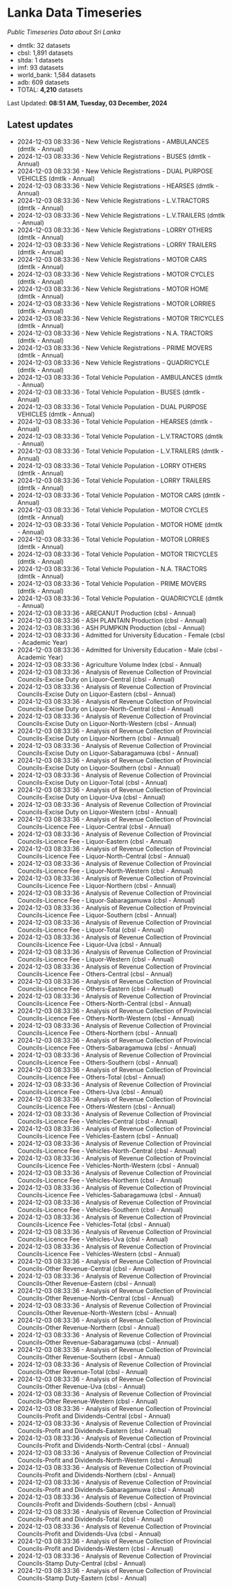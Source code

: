 # Lanka Data Timeseries
*Public Timeseries Data about Sri Lanka*

* dmtlk: 32 datasets
* cbsl: 1,891 datasets
* sltda: 1 datasets
* imf: 93 datasets
* world_bank: 1,584 datasets
* adb: 609 datasets
* TOTAL: **4,210** datasets

Last Updated: **08:51 AM, Tuesday, 03 December, 2024**

## Latest updates

* 2024-12-03 08:33:36 - New Vehicle Registrations - AMBULANCES (dmtlk - Annual)
* 2024-12-03 08:33:36 - New Vehicle Registrations - BUSES (dmtlk - Annual)
* 2024-12-03 08:33:36 - New Vehicle Registrations - DUAL PURPOSE VEHICLES (dmtlk - Annual)
* 2024-12-03 08:33:36 - New Vehicle Registrations - HEARSES (dmtlk - Annual)
* 2024-12-03 08:33:36 - New Vehicle Registrations - L.V.TRACTORS (dmtlk - Annual)
* 2024-12-03 08:33:36 - New Vehicle Registrations - L.V.TRAILERS (dmtlk - Annual)
* 2024-12-03 08:33:36 - New Vehicle Registrations - LORRY OTHERS (dmtlk - Annual)
* 2024-12-03 08:33:36 - New Vehicle Registrations - LORRY TRAILERS (dmtlk - Annual)
* 2024-12-03 08:33:36 - New Vehicle Registrations - MOTOR CARS (dmtlk - Annual)
* 2024-12-03 08:33:36 - New Vehicle Registrations - MOTOR CYCLES (dmtlk - Annual)
* 2024-12-03 08:33:36 - New Vehicle Registrations - MOTOR HOME (dmtlk - Annual)
* 2024-12-03 08:33:36 - New Vehicle Registrations - MOTOR LORRIES (dmtlk - Annual)
* 2024-12-03 08:33:36 - New Vehicle Registrations - MOTOR TRICYCLES (dmtlk - Annual)
* 2024-12-03 08:33:36 - New Vehicle Registrations - N.A. TRACTORS (dmtlk - Annual)
* 2024-12-03 08:33:36 - New Vehicle Registrations - PRIME MOVERS (dmtlk - Annual)
* 2024-12-03 08:33:36 - New Vehicle Registrations - QUADRICYCLE (dmtlk - Annual)
* 2024-12-03 08:33:36 - Total Vehicle Population - AMBULANCES (dmtlk - Annual)
* 2024-12-03 08:33:36 - Total Vehicle Population - BUSES (dmtlk - Annual)
* 2024-12-03 08:33:36 - Total Vehicle Population - DUAL PURPOSE VEHICLES (dmtlk - Annual)
* 2024-12-03 08:33:36 - Total Vehicle Population - HEARSES (dmtlk - Annual)
* 2024-12-03 08:33:36 - Total Vehicle Population - L.V.TRACTORS (dmtlk - Annual)
* 2024-12-03 08:33:36 - Total Vehicle Population - L.V.TRAILERS (dmtlk - Annual)
* 2024-12-03 08:33:36 - Total Vehicle Population - LORRY OTHERS (dmtlk - Annual)
* 2024-12-03 08:33:36 - Total Vehicle Population - LORRY TRAILERS (dmtlk - Annual)
* 2024-12-03 08:33:36 - Total Vehicle Population - MOTOR CARS (dmtlk - Annual)
* 2024-12-03 08:33:36 - Total Vehicle Population - MOTOR CYCLES (dmtlk - Annual)
* 2024-12-03 08:33:36 - Total Vehicle Population - MOTOR HOME (dmtlk - Annual)
* 2024-12-03 08:33:36 - Total Vehicle Population - MOTOR LORRIES (dmtlk - Annual)
* 2024-12-03 08:33:36 - Total Vehicle Population - MOTOR TRICYCLES (dmtlk - Annual)
* 2024-12-03 08:33:36 - Total Vehicle Population - N.A. TRACTORS (dmtlk - Annual)
* 2024-12-03 08:33:36 - Total Vehicle Population - PRIME MOVERS (dmtlk - Annual)
* 2024-12-03 08:33:36 - Total Vehicle Population - QUADRICYCLE (dmtlk - Annual)
* 2024-12-03 08:33:36 - ARECANUT Production (cbsl - Annual)
* 2024-12-03 08:33:36 - ASH PLANTAIN Production (cbsl - Annual)
* 2024-12-03 08:33:36 - ASH PUMPKIN Production (cbsl - Annual)
* 2024-12-03 08:33:36 - Admitted for University Education - Female (cbsl - Academic Year)
* 2024-12-03 08:33:36 - Admitted for University Education - Male (cbsl - Academic Year)
* 2024-12-03 08:33:36 - Agriculture Volume Index (cbsl - Annual)
* 2024-12-03 08:33:36 - Analysis of Revenue Collection of Provincial Councils-Excise Duty on Liquor-Central (cbsl - Annual)
* 2024-12-03 08:33:36 - Analysis of Revenue Collection of Provincial Councils-Excise Duty on Liquor-Eastern (cbsl - Annual)
* 2024-12-03 08:33:36 - Analysis of Revenue Collection of Provincial Councils-Excise Duty on Liquor-North-Central (cbsl - Annual)
* 2024-12-03 08:33:36 - Analysis of Revenue Collection of Provincial Councils-Excise Duty on Liquor-North-Western (cbsl - Annual)
* 2024-12-03 08:33:36 - Analysis of Revenue Collection of Provincial Councils-Excise Duty on Liquor-Northern (cbsl - Annual)
* 2024-12-03 08:33:36 - Analysis of Revenue Collection of Provincial Councils-Excise Duty on Liquor-Sabaragamuwa (cbsl - Annual)
* 2024-12-03 08:33:36 - Analysis of Revenue Collection of Provincial Councils-Excise Duty on Liquor-Southern (cbsl - Annual)
* 2024-12-03 08:33:36 - Analysis of Revenue Collection of Provincial Councils-Excise Duty on Liquor-Total (cbsl - Annual)
* 2024-12-03 08:33:36 - Analysis of Revenue Collection of Provincial Councils-Excise Duty on Liquor-Uva (cbsl - Annual)
* 2024-12-03 08:33:36 - Analysis of Revenue Collection of Provincial Councils-Excise Duty on Liquor-Western (cbsl - Annual)
* 2024-12-03 08:33:36 - Analysis of Revenue Collection of Provincial Councils-Licence Fee - Liquor-Central (cbsl - Annual)
* 2024-12-03 08:33:36 - Analysis of Revenue Collection of Provincial Councils-Licence Fee - Liquor-Eastern (cbsl - Annual)
* 2024-12-03 08:33:36 - Analysis of Revenue Collection of Provincial Councils-Licence Fee - Liquor-North-Central (cbsl - Annual)
* 2024-12-03 08:33:36 - Analysis of Revenue Collection of Provincial Councils-Licence Fee - Liquor-North-Western (cbsl - Annual)
* 2024-12-03 08:33:36 - Analysis of Revenue Collection of Provincial Councils-Licence Fee - Liquor-Northern (cbsl - Annual)
* 2024-12-03 08:33:36 - Analysis of Revenue Collection of Provincial Councils-Licence Fee - Liquor-Sabaragamuwa (cbsl - Annual)
* 2024-12-03 08:33:36 - Analysis of Revenue Collection of Provincial Councils-Licence Fee - Liquor-Southern (cbsl - Annual)
* 2024-12-03 08:33:36 - Analysis of Revenue Collection of Provincial Councils-Licence Fee - Liquor-Total (cbsl - Annual)
* 2024-12-03 08:33:36 - Analysis of Revenue Collection of Provincial Councils-Licence Fee - Liquor-Uva (cbsl - Annual)
* 2024-12-03 08:33:36 - Analysis of Revenue Collection of Provincial Councils-Licence Fee - Liquor-Western (cbsl - Annual)
* 2024-12-03 08:33:36 - Analysis of Revenue Collection of Provincial Councils-Licence Fee - Others-Central (cbsl - Annual)
* 2024-12-03 08:33:36 - Analysis of Revenue Collection of Provincial Councils-Licence Fee - Others-Eastern (cbsl - Annual)
* 2024-12-03 08:33:36 - Analysis of Revenue Collection of Provincial Councils-Licence Fee - Others-North-Central (cbsl - Annual)
* 2024-12-03 08:33:36 - Analysis of Revenue Collection of Provincial Councils-Licence Fee - Others-North-Western (cbsl - Annual)
* 2024-12-03 08:33:36 - Analysis of Revenue Collection of Provincial Councils-Licence Fee - Others-Northern (cbsl - Annual)
* 2024-12-03 08:33:36 - Analysis of Revenue Collection of Provincial Councils-Licence Fee - Others-Sabaragamuwa (cbsl - Annual)
* 2024-12-03 08:33:36 - Analysis of Revenue Collection of Provincial Councils-Licence Fee - Others-Southern (cbsl - Annual)
* 2024-12-03 08:33:36 - Analysis of Revenue Collection of Provincial Councils-Licence Fee - Others-Total (cbsl - Annual)
* 2024-12-03 08:33:36 - Analysis of Revenue Collection of Provincial Councils-Licence Fee - Others-Uva (cbsl - Annual)
* 2024-12-03 08:33:36 - Analysis of Revenue Collection of Provincial Councils-Licence Fee - Others-Western (cbsl - Annual)
* 2024-12-03 08:33:36 - Analysis of Revenue Collection of Provincial Councils-Licence Fee - Vehicles-Central (cbsl - Annual)
* 2024-12-03 08:33:36 - Analysis of Revenue Collection of Provincial Councils-Licence Fee - Vehicles-Eastern (cbsl - Annual)
* 2024-12-03 08:33:36 - Analysis of Revenue Collection of Provincial Councils-Licence Fee - Vehicles-North-Central (cbsl - Annual)
* 2024-12-03 08:33:36 - Analysis of Revenue Collection of Provincial Councils-Licence Fee - Vehicles-North-Western (cbsl - Annual)
* 2024-12-03 08:33:36 - Analysis of Revenue Collection of Provincial Councils-Licence Fee - Vehicles-Northern (cbsl - Annual)
* 2024-12-03 08:33:36 - Analysis of Revenue Collection of Provincial Councils-Licence Fee - Vehicles-Sabaragamuwa (cbsl - Annual)
* 2024-12-03 08:33:36 - Analysis of Revenue Collection of Provincial Councils-Licence Fee - Vehicles-Southern (cbsl - Annual)
* 2024-12-03 08:33:36 - Analysis of Revenue Collection of Provincial Councils-Licence Fee - Vehicles-Total (cbsl - Annual)
* 2024-12-03 08:33:36 - Analysis of Revenue Collection of Provincial Councils-Licence Fee - Vehicles-Uva (cbsl - Annual)
* 2024-12-03 08:33:36 - Analysis of Revenue Collection of Provincial Councils-Licence Fee - Vehicles-Western (cbsl - Annual)
* 2024-12-03 08:33:36 - Analysis of Revenue Collection of Provincial Councils-Other Revenue-Central (cbsl - Annual)
* 2024-12-03 08:33:36 - Analysis of Revenue Collection of Provincial Councils-Other Revenue-Eastern (cbsl - Annual)
* 2024-12-03 08:33:36 - Analysis of Revenue Collection of Provincial Councils-Other Revenue-North-Central (cbsl - Annual)
* 2024-12-03 08:33:36 - Analysis of Revenue Collection of Provincial Councils-Other Revenue-North-Western (cbsl - Annual)
* 2024-12-03 08:33:36 - Analysis of Revenue Collection of Provincial Councils-Other Revenue-Northern (cbsl - Annual)
* 2024-12-03 08:33:36 - Analysis of Revenue Collection of Provincial Councils-Other Revenue-Sabaragamuwa (cbsl - Annual)
* 2024-12-03 08:33:36 - Analysis of Revenue Collection of Provincial Councils-Other Revenue-Southern (cbsl - Annual)
* 2024-12-03 08:33:36 - Analysis of Revenue Collection of Provincial Councils-Other Revenue-Total (cbsl - Annual)
* 2024-12-03 08:33:36 - Analysis of Revenue Collection of Provincial Councils-Other Revenue-Uva (cbsl - Annual)
* 2024-12-03 08:33:36 - Analysis of Revenue Collection of Provincial Councils-Other Revenue-Western (cbsl - Annual)
* 2024-12-03 08:33:36 - Analysis of Revenue Collection of Provincial Councils-Profit and Dividends-Central (cbsl - Annual)
* 2024-12-03 08:33:36 - Analysis of Revenue Collection of Provincial Councils-Profit and Dividends-Eastern (cbsl - Annual)
* 2024-12-03 08:33:36 - Analysis of Revenue Collection of Provincial Councils-Profit and Dividends-North-Central (cbsl - Annual)
* 2024-12-03 08:33:36 - Analysis of Revenue Collection of Provincial Councils-Profit and Dividends-North-Western (cbsl - Annual)
* 2024-12-03 08:33:36 - Analysis of Revenue Collection of Provincial Councils-Profit and Dividends-Northern (cbsl - Annual)
* 2024-12-03 08:33:36 - Analysis of Revenue Collection of Provincial Councils-Profit and Dividends-Sabaragamuwa (cbsl - Annual)
* 2024-12-03 08:33:36 - Analysis of Revenue Collection of Provincial Councils-Profit and Dividends-Southern (cbsl - Annual)
* 2024-12-03 08:33:36 - Analysis of Revenue Collection of Provincial Councils-Profit and Dividends-Total (cbsl - Annual)
* 2024-12-03 08:33:36 - Analysis of Revenue Collection of Provincial Councils-Profit and Dividends-Uva (cbsl - Annual)
* 2024-12-03 08:33:36 - Analysis of Revenue Collection of Provincial Councils-Profit and Dividends-Western (cbsl - Annual)
* 2024-12-03 08:33:36 - Analysis of Revenue Collection of Provincial Councils-Stamp Duty-Central (cbsl - Annual)
* 2024-12-03 08:33:36 - Analysis of Revenue Collection of Provincial Councils-Stamp Duty-Eastern (cbsl - Annual)